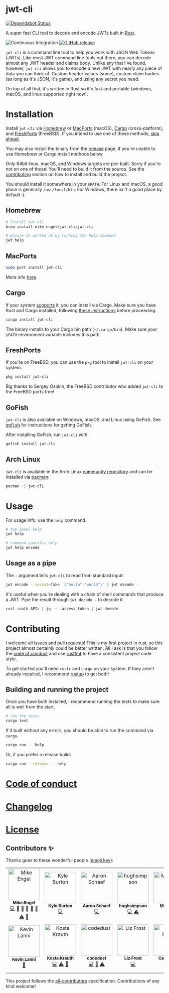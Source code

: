# jwt-cli

[![Dependabot Status](https://api.dependabot.com/badges/status?host=github&repo=mike-engel/jwt-cli)](https://dependabot.com)

A super fast CLI tool to decode and encode JWTs built in [Rust](https://rust-lang.org).

![Continuous Integration](https://github.com/mike-engel/jwt-cli/workflows/Continuous%20Integration/badge.svg)
[![GitHub release](https://img.shields.io/github/tag/mike-engel/jwt-cli.svg)]()

`jwt-cli` is a command line tool to help you work with JSON Web Tokens (JWTs). Like most JWT command line tools out there, you can decode almost any JWT header and claims body. Unlike any that I've found, however, `jwt-cli` allows you to encode a new JWT with nearly any piece of data you can think of. Custom header values (some), custom claim bodies (as long as it's JSON, it's game), and using any secret you need.

On top of all that, it's written in Rust so it's fast and portable (windows, macOS, and linux supported right now).

# Installation

Install `jwt-cli` via [Homebrew](https://brew.sh) or [MacPorts](https://www.macports.org) (macOS), [Cargo](https://www.rust-lang.org/tools/install) (cross-platform), and [FreshPorts](https://www.freshports.org/www/jwt-cli) (FreeBSD). If you intend to use one of these methods, [skip ahead](#homebrew).

You may also install the binary from the [release](https://github.com/mike-engel/jwt-cli/releases) page, if you're unable to use Homebrew or Cargo install methods below.

Only 64bit linux, macOS, and Windows targets are pre-built. Sorry if you're not on one of those! You'll need to build it from the source. See the [contributing](#contributing) section on how to install and build the project.

You should install it somewhere in your `$PATH`. For Linux and macOS, a good place is generally `/usr/local/bin`. For Windows, there isn't a good place by default :(.

## Homebrew

```sh
# Install jwt-cli
brew install mike-engel/jwt-cli/jwt-cli

# Ensure it worked ok by running the help command
jwt help
```

## MacPorts

```sh
sudo port install jwt-cli
```

More info [here](https://ports.macports.org/port/jwt-cli/).

## Cargo

If your system [supports](https://forge.rust-lang.org/platform-support.html) it, you can install via Cargo. Make sure you have Rust and Cargo installed, following [these instructions](https://www.rust-lang.org/tools/install) before proceeding.

```sh
cargo install jwt-cli
```

The binary installs to your Cargo bin path (`~/.cargo/bin`). Make sure your `$PATH` environment variable includes this path.

## FreshPorts

If you're on FreeBSD, you can use the `pkg` tool to install `jwt-cli` on your system.

```sh
pkg install jwt-cli
```

Big thanks to Sergey Osokin, the FreeBSD contributor who added `jwt-cli` to the FreeBSD ports tree!

## GoFish

`jwt-cli` is also available on Windows, macOS, and Linux using GoFish.
See [gofi.sh](https://gofi.sh/index.html#install) for instructions for getting GoFish.

After installing GoFish, run `jwt-cli` with:

```sh
gofish install jwt-cli
```

## Arch Linux

`jwt-cli` is available in the Arch Linux [community repository](https://archlinux.org/packages/community/x86_64/jwt-cli/) and can be installed via [pacman](https://wiki.archlinux.org/title/Pacman):

```sh
pacman -S jwt-cli
```

# Usage

For usage info, use the `help` command.

```sh
# top level help
jwt help

# command specific help
jwt help encode
```

## Usage as a pipe

The `-` argument tells `jwt-cli` to read from standard input:

```sh
jwt encode --secret=fake '{"hello":"world"}' | jwt decode -
```

It's useful when you're dealing with a chain of shell commands that produce a JWT. Pipe the result through `jwt decode -` to decode it.

```sh
curl <auth API> | jq -r .access_token | jwt decode -
```

# Contributing

I welcome all issues and pull requests! This is my first project in rust, so this project almost certainly could be better written. All I ask is that you follow the [code of conduct](code_of_conduct.md) and use [rustfmt](https://github.com/rust-lang-nursery/rustfmt) to have a consistent project code style.

To get started you'll need `rustc` and `cargo` on your system. If they aren't already installed, I recommend [rustup](https://rustup.rs) to get both!

## Building and running the project

Once you have both installed, I recommend running the tests to make sure all is well from the start.

```sh
# run the tests
cargo test
```

If it built without any errors, you should be able to run the command via `cargo`.

```sh
cargo run -- help
```

Or, if you prefer a release build:

```sh
cargo run --release -- help
```

# [Code of conduct](code_of_conduct.md)

# [Changelog](CHANGELOG.md)

# [License](LICENSE.md)

## Contributors ✨

Thanks goes to these wonderful people ([emoji key](https://allcontributors.org/docs/en/emoji-key)):

<!-- ALL-CONTRIBUTORS-LIST:START - Do not remove or modify this section -->
<!-- prettier-ignore -->
<table>
  <tr>
    <td align="center"><a href="https://www.mike-engel.com"><img src="https://avatars0.githubusercontent.com/u/464447?v=4" width="100px;" alt="Mike Engel"/><br /><sub><b>Mike Engel</b></sub></a><br /><a href="https://github.com/mike-engel/jwt-cli/commits?author=mike-engel" title="Code">💻</a> <a href="#question-mike-engel" title="Answering Questions">💬</a> <a href="https://github.com/mike-engel/jwt-cli/commits?author=mike-engel" title="Documentation">📖</a> <a href="#ideas-mike-engel" title="Ideas, Planning, & Feedback">🤔</a> <a href="#maintenance-mike-engel" title="Maintenance">🚧</a> <a href="#review-mike-engel" title="Reviewed Pull Requests">👀</a> <a href="https://github.com/mike-engel/jwt-cli/commits?author=mike-engel" title="Tests">⚠️</a> <a href="https://github.com/mike-engel/jwt-cli/issues?q=author%3Amike-engel" title="Bug reports">🐛</a></td>
    <td align="center"><a href="http://asymmetrical-view.com/"><img src="https://avatars0.githubusercontent.com/u/69799?v=4" width="100px;" alt="Kyle Burton"/><br /><sub><b>Kyle Burton</b></sub></a><br /><a href="https://github.com/mike-engel/jwt-cli/commits?author=kyleburton" title="Code">💻</a></td>
    <td align="center"><a href="https://github.com/atschaef"><img src="https://avatars2.githubusercontent.com/u/6707250?v=4" width="100px;" alt="Aaron Schaef"/><br /><sub><b>Aaron Schaef</b></sub></a><br /><a href="https://github.com/mike-engel/jwt-cli/commits?author=atschaef" title="Code">💻</a></td>
    <td align="center"><a href="https://github.com/hughsimpson"><img src="https://avatars2.githubusercontent.com/u/2494489?v=4" width="100px;" alt="hughsimpson"/><br /><sub><b>hughsimpson</b></sub></a><br /><a href="https://github.com/mike-engel/jwt-cli/commits?author=hughsimpson" title="Code">💻</a> <a href="https://github.com/mike-engel/jwt-cli/commits?author=hughsimpson" title="Tests">⚠️</a></td>
    <td align="center"><a href="http://matkelly.com"><img src="https://avatars0.githubusercontent.com/u/2514780?v=4" width="100px;" alt="Mat Kelly"/><br /><sub><b>Mat Kelly</b></sub></a><br /><a href="https://github.com/mike-engel/jwt-cli/commits?author=machawk1" title="Code">💻</a> <a href="https://github.com/mike-engel/jwt-cli/issues?q=author%3Amachawk1" title="Bug reports">🐛</a></td>
    <td align="center"><a href="http://www.jasonmfry.com"><img src="https://avatars3.githubusercontent.com/u/166681?v=4" width="100px;" alt="Jason"/><br /><sub><b>Jason</b></sub></a><br /><a href="https://github.com/mike-engel/jwt-cli/issues?q=author%3AJasonMFry" title="Bug reports">🐛</a></td>
    <td align="center"><a href="https://crosscomm.com/"><img src="https://avatars1.githubusercontent.com/u/6886697?v=4" width="100px;" alt="Ben Berry"/><br /><sub><b>Ben Berry</b></sub></a><br /><a href="https://github.com/mike-engel/jwt-cli/issues?q=author%3Absberry" title="Bug reports">🐛</a></td>
  </tr>
  <tr>
    <td align="center"><a href="https://medium.com/@therealklanni"><img src="https://avatars2.githubusercontent.com/u/626347?v=4" width="100px;" alt="Kevin Lanni"/><br /><sub><b>Kevin Lanni</b></sub></a><br /><a href="https://github.com/mike-engel/jwt-cli/commits?author=therealklanni" title="Documentation">📖</a></td>
    <td align="center"><a href="https://github.com/kkrauth"><img src="https://avatars3.githubusercontent.com/u/680123?v=4" width="100px;" alt="Kosta Krauth"/><br /><sub><b>Kosta Krauth</b></sub></a><br /><a href="https://github.com/mike-engel/jwt-cli/commits?author=kkrauth" title="Code">💻</a> <a href="https://github.com/mike-engel/jwt-cli/commits?author=kkrauth" title="Tests">⚠️</a> <a href="https://github.com/mike-engel/jwt-cli/commits?author=kkrauth" title="Documentation">📖</a></td>
    <td align="center"><a href="https://github.com/codedust"><img src="https://avatars.githubusercontent.com/u/7175914?v=4" width="100px;" alt="codedust"/><br /><sub><b>codedust</b></sub></a><br /><a href="https://github.com/mike-engel/jwt-cli/commits?author=codedust" title="Code">💻</a> <a href="#ideas-codedust" title="Ideas, Planning, & Feedback">🤔</a> <a href="https://github.com/mike-engel/jwt-cli/commits?author=codedust" title="Tests">⚠️</a></td>
    <td align="center"><a href="https://github.com/lizfeed"><img src="https://avatars.githubusercontent.com/u/61433510?v=4" width="100px;" alt="Liz Frost"/><br /><sub><b>Liz Frost</b></sub></a><br /><a href="https://github.com/mike-engel/jwt-cli/commits?author=lizfeed" title="Code">💻</a></td>
    <td align="center"><a href="https://github.com/ceharris"><img src="https://avatars.githubusercontent.com/u/3943178?v=4" width="100px;" alt="Carl Harris"/><br /><sub><b>Carl Harris</b></sub></a><br /><a href="https://github.com/mike-engel/jwt-cli/commits?author=ceharris" title="Code">💻</a> <a href="https://github.com/mike-engel/jwt-cli/commits?author=ceharris" title="Tests">⚠️</a></td>
    <td align="center"><a href="https://komi.dev"><img src="https://avatars.githubusercontent.com/u/27967726?v=4" width="100px;" alt="Yusuke Kominami"/><br /><sub><b>Yusuke Kominami</b></sub></a><br /><a href="https://github.com/mike-engel/jwt-cli/commits?author=komi1230" title="Code">💻</a> <a href="https://github.com/mike-engel/jwt-cli/commits?author=komi1230" title="Documentation">📖</a></td>
  </tr>
</table>

<!-- ALL-CONTRIBUTORS-LIST:END -->

This project follows the [all-contributors](https://github.com/all-contributors/all-contributors) specification. Contributions of any kind welcome!
